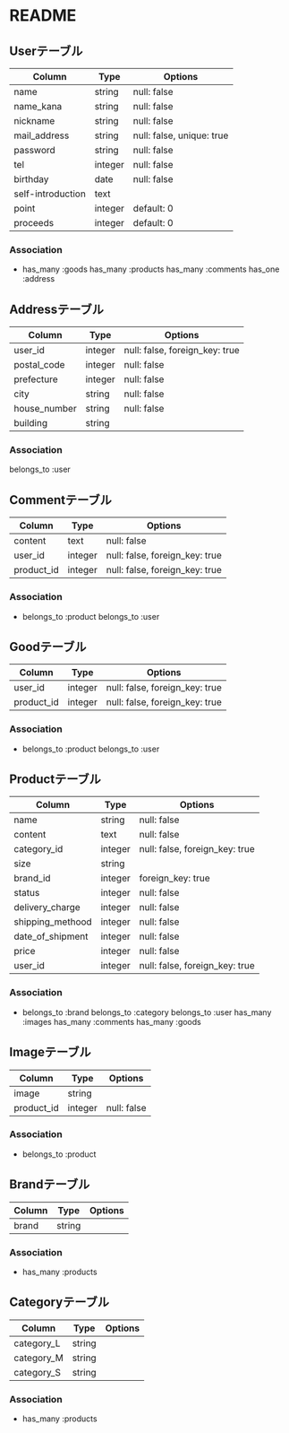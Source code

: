 # README

## Userテーブル 
<!-- 1/10現在デバイス生成のため、nickname,mail.passwordの3種のみで作成 -->
|Column|Type|Options|
|------|----|-------|
|name|string|null: false|
|name_kana|string|null: false|
|nickname|string|null: false|
|mail_address|string|null: false, unique: true|
|password|string|null: false|
|tel|integer|null: false|
|birthday|date|null: false|
|self-introduction|text||
|point|integer|default: 0|
|proceeds|integer|default: 0|
### Association
- has_many :goods
  has_many :products
  has_many :comments
  has_one :address

## Addressテーブル
|Column|Type|Options|
|------|----|-------|
|user_id|integer|null: false, foreign_key: true|
|postal_code|integer|null: false|
|prefecture|integer|null: false|
|city|string|null: false|
|house_number|string|null: false|
|building|string||
### Association
  belongs_to :user
  
## Commentテーブル
|Column|Type|Options|
|------|----|-------|
|content|text|null: false|
|user_id|integer|null: false, foreign_key: true|
|product_id|integer|null: false, foreign_key: true|
### Association
- belongs_to :product
  belongs_to :user


## Goodテーブル
|Column|Type|Options|
|------|----|-------|
|user_id|integer|null: false, foreign_key: true|
|product_id|integer|null: false, foreign_key: true|
### Association
- belongs_to :product
  belongs_to :user


## Productテーブル
|Column|Type|Options|
|------|----|-------|
|name|string|null: false|
|content|text|null: false|
|category_id|integer|null: false, foreign_key: true|
|size|string||
|brand_id|integer|foreign_key: true|
|status|integer|null: false|
|delivery_charge|integer|null: false|
|shipping_methood|integer|null: false|
|date_of_shipment|integer|null: false|
|price|integer|null: false|
|user_id|integer|null: false, foreign_key: true|
### Association
- belongs_to :brand
  belongs_to :category
  belongs_to :user
  has_many :images
  has_many :comments
  has_many :goods


## Imageテーブル
|Column|Type|Options|
|------|----|-------|
|image|string||
|product_id|integer|null: false|
### Association
- belongs_to :product


## Brandテーブル
|Column|Type|Options|
|------|----|-------|
|brand|string||
### Association
  - has_many :products

## Categoryテーブル
|Column|Type|Options|
|------|----|-------|
|category_L|string||
|category_M|string||
|category_S|string||
### Association
- has_many :products
  
